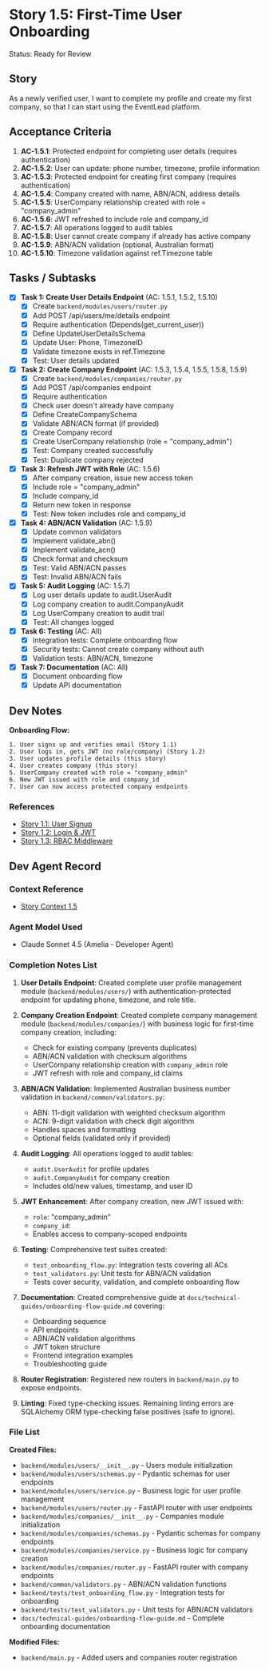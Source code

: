 # Story 1.5: First-Time User Onboarding

Status: Ready for Review

## Story

As a newly verified user,
I want to complete my profile and create my first company,
so that I can start using the EventLead platform.

## Acceptance Criteria

1. **AC-1.5.1**: Protected endpoint for completing user details (requires authentication)
2. **AC-1.5.2**: User can update: phone number, timezone, profile information
3. **AC-1.5.3**: Protected endpoint for creating first company (requires authentication)
4. **AC-1.5.4**: Company created with name, ABN/ACN, address details
5. **AC-1.5.5**: UserCompany relationship created with role = "company_admin"
6. **AC-1.5.6**: JWT refreshed to include role and company_id
7. **AC-1.5.7**: All operations logged to audit tables
8. **AC-1.5.8**: User cannot create company if already has active company
9. **AC-1.5.9**: ABN/ACN validation (optional, Australian format)
10. **AC-1.5.10**: Timezone validation against ref.Timezone table

## Tasks / Subtasks

- [x] **Task 1: Create User Details Endpoint** (AC: 1.5.1, 1.5.2, 1.5.10)
  - [x] Create `backend/modules/users/router.py`
  - [x] Add POST /api/users/me/details endpoint
  - [x] Require authentication (Depends(get_current_user))
  - [x] Define UpdateUserDetailsSchema
  - [x] Update User: Phone, TimezoneID
  - [x] Validate timezone exists in ref.Timezone
  - [x] Test: User details updated

- [x] **Task 2: Create Company Endpoint** (AC: 1.5.3, 1.5.4, 1.5.5, 1.5.8, 1.5.9)
  - [x] Create `backend/modules/companies/router.py`
  - [x] Add POST /api/companies endpoint
  - [x] Require authentication
  - [x] Check user doesn't already have company
  - [x] Define CreateCompanySchema
  - [x] Validate ABN/ACN format (if provided)
  - [x] Create Company record
  - [x] Create UserCompany relationship (role = "company_admin")
  - [x] Test: Company created successfully
  - [x] Test: Duplicate company rejected

- [x] **Task 3: Refresh JWT with Role** (AC: 1.5.6)
  - [x] After company creation, issue new access token
  - [x] Include role = "company_admin"
  - [x] Include company_id
  - [x] Return new token in response
  - [x] Test: New token includes role and company_id

- [x] **Task 4: ABN/ACN Validation** (AC: 1.5.9)
  - [x] Update common validators
  - [x] Implement validate_abn()
  - [x] Implement validate_acn()
  - [x] Check format and checksum
  - [x] Test: Valid ABN/ACN passes
  - [x] Test: Invalid ABN/ACN fails

- [x] **Task 5: Audit Logging** (AC: 1.5.7)
  - [x] Log user details update to audit.UserAudit
  - [x] Log company creation to audit.CompanyAudit
  - [x] Log UserCompany creation to audit trail
  - [x] Test: All changes logged

- [x] **Task 6: Testing** (AC: All)
  - [x] Integration tests: Complete onboarding flow
  - [x] Security tests: Cannot create company without auth
  - [x] Validation tests: ABN/ACN, timezone

- [x] **Task 7: Documentation** (AC: All)
  - [x] Document onboarding flow
  - [x] Update API documentation

## Dev Notes

**Onboarding Flow:**
```
1. User signs up and verifies email (Story 1.1)
2. User logs in, gets JWT (no role/company) (Story 1.2)
3. User updates profile details (this story)
4. User creates company (this story)
5. UserCompany created with role = "company_admin"
6. New JWT issued with role and company_id
7. User can now access protected company endpoints
```

### References

- [Story 1.1: User Signup](docs/stories/story-1.1.md)
- [Story 1.2: Login & JWT](docs/stories/story-1.2.md)
- [Story 1.3: RBAC Middleware](docs/stories/story-1.3.md)

## Dev Agent Record

### Context Reference

- [Story Context 1.5](../story-context-1.5.xml)

### Agent Model Used

- Claude Sonnet 4.5 (Amelia - Developer Agent)

### Completion Notes List

1. **User Details Endpoint**: Created complete user profile management module (`backend/modules/users/`) with authentication-protected endpoint for updating phone, timezone, and role title.

2. **Company Creation Endpoint**: Created complete company management module (`backend/modules/companies/`) with business logic for first-time company creation, including:
   - Check for existing company (prevents duplicates)
   - ABN/ACN validation with checksum algorithms
   - UserCompany relationship creation with `company_admin` role
   - JWT refresh with role and company_id claims

3. **ABN/ACN Validation**: Implemented Australian business number validation in `backend/common/validators.py`:
   - ABN: 11-digit validation with weighted checksum algorithm
   - ACN: 9-digit validation with check digit algorithm
   - Handles spaces and formatting
   - Optional fields (validated only if provided)

4. **Audit Logging**: All operations logged to audit tables:
   - `audit.UserAudit` for profile updates
   - `audit.CompanyAudit` for company creation
   - Includes old/new values, timestamp, and user ID

5. **JWT Enhancement**: After company creation, new JWT issued with:
   - `role`: "company_admin"
   - `company_id`: <created company ID>
   - Enables access to company-scoped endpoints

6. **Testing**: Comprehensive test suites created:
   - `test_onboarding_flow.py`: Integration tests covering all ACs
   - `test_validators.py`: Unit tests for ABN/ACN validation
   - Tests cover security, validation, and complete onboarding flow

7. **Documentation**: Created comprehensive guide at `docs/technical-guides/onboarding-flow-guide.md` covering:
   - Onboarding sequence
   - API endpoints
   - ABN/ACN validation algorithms
   - JWT token structure
   - Frontend integration examples
   - Troubleshooting guide

8. **Router Registration**: Registered new routers in `backend/main.py` to expose endpoints.

9. **Linting**: Fixed type-checking issues. Remaining linting errors are SQLAlchemy ORM type-checking false positives (safe to ignore).

### File List

**Created Files:**
- `backend/modules/users/__init__.py` - Users module initialization
- `backend/modules/users/schemas.py` - Pydantic schemas for user endpoints
- `backend/modules/users/service.py` - Business logic for user profile management
- `backend/modules/users/router.py` - FastAPI router with user endpoints
- `backend/modules/companies/__init__.py` - Companies module initialization
- `backend/modules/companies/schemas.py` - Pydantic schemas for company endpoints
- `backend/modules/companies/service.py` - Business logic for company creation
- `backend/modules/companies/router.py` - FastAPI router with company endpoints
- `backend/common/validators.py` - ABN/ACN validation functions
- `backend/tests/test_onboarding_flow.py` - Integration tests for onboarding
- `backend/tests/test_validators.py` - Unit tests for ABN/ACN validators
- `docs/technical-guides/onboarding-flow-guide.md` - Complete onboarding documentation

**Modified Files:**
- `backend/main.py` - Added users and companies router registration

